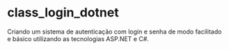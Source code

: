 # class_login_dotnet
Criando um sistema de autenticação com login e senha de modo facilitado e básico utilizando as tecnologias ASP.NET e C#.
